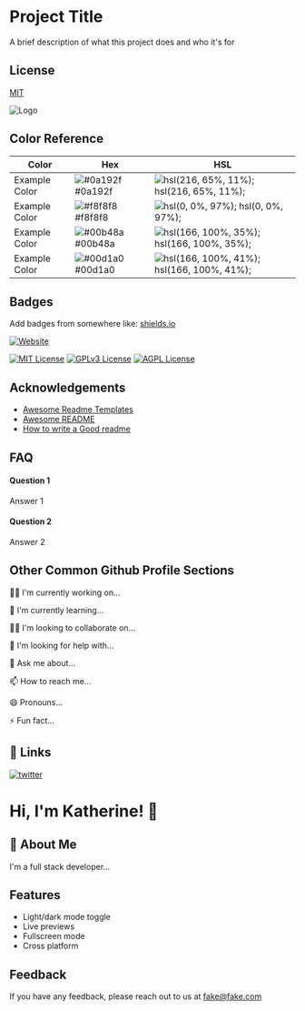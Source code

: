 
# Project Title

A brief description of what this project does and who it's for


## License

[MIT](https://choosealicense.com/licenses/mit/)


![Logo](https://dev-to-uploads.s3.amazonaws.com/uploads/articles/th5xamgrr6se0x5ro4g6.png)

## Color Reference

| Color             | Hex                                                                | HSL                  |
| ----------------- | ------------------------------------------------------------------ | -------------------- |
| Example Color | ![#0a192f](https://via.placeholder.com/10/0a192f?text=+) #0a192f | ![hsl(216, 65%, 11%);](https://via.placeholder.com/10/0a192f?text=+) hsl(216, 65%, 11%); |
| Example Color | ![#f8f8f8](https://via.placeholder.com/10/f8f8f8?text=+) #f8f8f8 | ![hsl(0, 0%, 97%);](https://via.placeholder.com/10/f8f8f8?text=+) hsl(0, 0%, 97%); |
| Example Color | ![#00b48a](https://via.placeholder.com/10/00b48a?text=+) #00b48a | ![hsl(166, 100%, 35%);](https://via.placeholder.com/10/00b48a?text=+) hsl(166, 100%, 35%); |
| Example Color | ![#00d1a0](https://via.placeholder.com/10/00d1a0?text=+) #00d1a0 | ![hsl(166, 100%, 41%);](https://via.placeholder.com/10/00d1a0?text=+) hsl(166, 100%, 41%); |


## Badges

Add badges from somewhere like: [shields.io](https://shields.io/)

[![Website](https://img.shields.io/website?down_color=red&down_message=Offline&style=for-the-badge&up_color=green&up_message=Online&url=https%3A%2F%2Fcoloursofwords.com)](https://coloursofwords.com)

[![MIT License](https://img.shields.io/badge/License-MIT-green.svg)](https://choosealicense.com/licenses/mit/)
[![GPLv3 License](https://img.shields.io/badge/License-GPL%20v3-yellow.svg)](https://opensource.org/licenses/)
[![AGPL License](https://img.shields.io/badge/license-AGPL-blue.svg)](http://www.gnu.org/licenses/agpl-3.0)


## Acknowledgements

 - [Awesome Readme Templates](https://awesomeopensource.com/project/elangosundar/awesome-README-templates)
 - [Awesome README](https://github.com/matiassingers/awesome-readme)
 - [How to write a Good readme](https://bulldogjob.com/news/449-how-to-write-a-good-readme-for-your-github-project)


## FAQ

#### Question 1

Answer 1

#### Question 2

Answer 2


## Other Common Github Profile Sections
👩‍💻 I'm currently working on...

🧠 I'm currently learning...

👯‍♀️ I'm looking to collaborate on...

🤔 I'm looking for help with...

💬 Ask me about...

📫 How to reach me...

😄 Pronouns...

⚡️ Fun fact...


## 🔗 Links

[![twitter](https://img.shields.io/badge/twitter-1DA1F2?style=for-the-badge&logo=twitter&logoColor=white)](https://twitter.com/coloursofwords)


# Hi, I'm Katherine! 👋


## 🚀 About Me
I'm a full stack developer...


## Features

- Light/dark mode toggle
- Live previews
- Fullscreen mode
- Cross platform


## Feedback

If you have any feedback, please reach out to us at fake@fake.com

